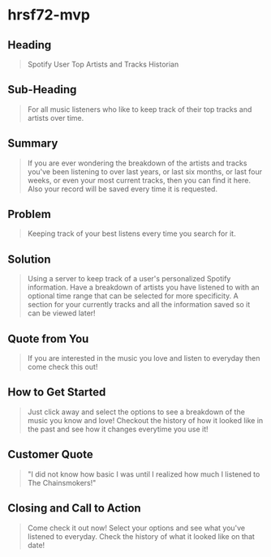 # hrsf72-mvp

## Heading ##
  > Spotify User Top Artists and Tracks Historian

## Sub-Heading ##
  > For all music listeners who like to keep track of their top tracks and artists
  over time.

## Summary ##
  > If you are ever wondering the breakdown of the artists and tracks you've been
  listening to over last years, or last six months, or last four weeks, or even
  your most current tracks, then you can find it here. Also your record will be
  saved every time it is requested.

## Problem ##
  > Keeping track of your best listens every time you search for it.

## Solution ##
  > Using a server to keep track of a user's personalized Spotify information.
Have a breakdown of artists you have listened to with an optional time range
that can be selected for more specificity. A section for your currently tracks
and all the information saved so it can be viewed later!

## Quote from You ##
  > If you are interested in the music you love and listen to everyday then come
  check this out!

## How to Get Started ##
  > Just click away and select the options to see a breakdown of the music you
  know and love! Checkout the history of how it looked like in the past and
  see how it changes everytime you use it!

## Customer Quote ##
  > "I did not know how basic I was until I realized how much I listened to
  The Chainsmokers!"

## Closing and Call to Action ##
  > Come check it out now! Select your options and see what you've listened
  to everyday. Check the history of what it looked like on that date!
